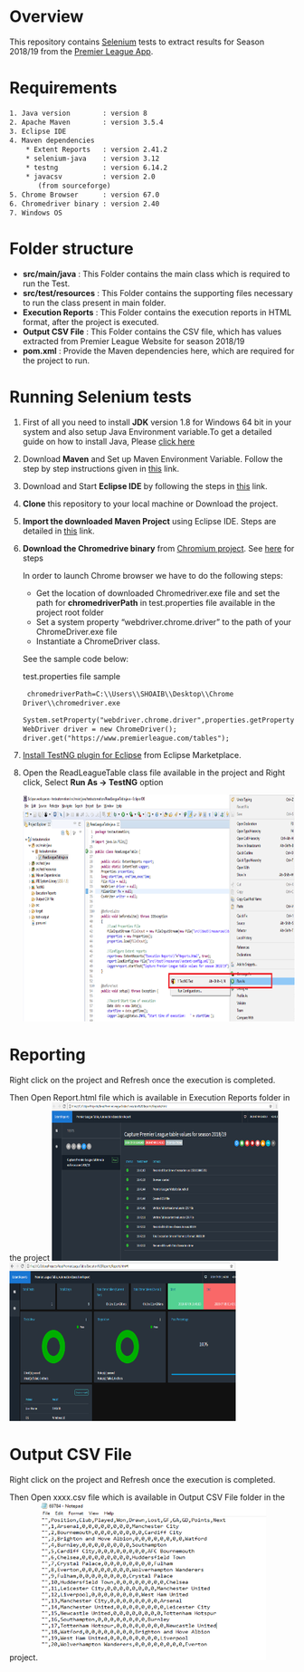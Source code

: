 # Overview

This repository contains [Selenium](http://seleniumhq.org/) tests to extract results for Season 2018/19 from the [Premier League App](https://www.premierleague.com/tables).


# Requirements

```
1. Java version        : version 8
2. Apache Maven        : version 3.5.4
3. Eclipse IDE
4. Maven dependencies 
    * Extent Reports   : version 2.41.2
    * selenium-java    : version 3.12
    * testng           : version 6.14.2
    * javacsv          : version 2.0
       (from sourceforge)
5. Chrome Browser      : version 67.0
6. Chromedriver binary : version 2.40
7. Windows OS       
 ```
# Folder structure

* **src/main/java**        : This Folder contains the main class which is required to run the Test.
* **src/test/resources**   : This Folder contains the supporting files necessary to run the class present in main folder.
* **Execution Reports**    : This Folder contains the execution reports in HTML format, after the project is executed.
* **Output CSV File**      : This Folder contains the CSV file, which has values extracted from Premier League Website for season                                    2018/19 
* **pom.xml**              : Provide the Maven dependencies here, which are required for the project to run.

# Running Selenium tests

1. First of all you need to install **JDK** version 1.8 for Windows 64 bit in your system and also setup Java Environment variable.To get a detailed guide on how to install Java, Please <a href="https://drive.google.com/open?id=1S_jt7mUKnJakfdZrKIRSzsxTGc-TYMdE">click here</a>

2. Download **Maven** and Set up Maven Environment Variable. Follow the step by step instructions given in <a href="https://drive.google.com/open?id=1S9pB4Zk7veq_YCDi7w1TMgHv6390ZH1o">this</a> link. 

3. Download and Start **Eclipse IDE** by following the steps in <a href="https://drive.google.com/open?id=1IaOGHymbUCUBIyTmEwgq8p5D1eGZVGrx">this</a> link. 

4. **Clone** this repository to your local machine or Download the project.

5. **Import the downloaded Maven Project** using Eclipse IDE. Steps are detailed in <a href="https://drive.google.com/open?id=1d4JTccc7P7X_zzxdYvby_wzhd4OTWA0M">this</a> link.

6. **Download the Chromedrive binary** from <a href="http://chromedriver.chromium.org/downloads">Chromium project</a>. See <a href="https://drive.google.com/open?id=1WYRRFy3tuasB5A9u6nQzBpT3egYNXLNw">here</a> for steps

   In order to launch Chrome browser we have to do the following steps:
    
    * Get the location of downloaded Chromedriver.exe file and set the path for **chromedriverPath** in test.properties file available         in the project root folder
    * Set a system property “webdriver.chrome.driver” to the path of your ChromeDriver.exe file
    * Instantiate a ChromeDriver class.

   See the sample code below:
   
     test.properties file sample
   ```
    chromedriverPath=C:\\Users\\SHOAIB\\Desktop\\Chrome Driver\\chromedriver.exe
   ```
   ```
   System.setProperty("webdriver.chrome.driver",properties.getProperty("chromedriverPath"));
   WebDriver driver = new ChromeDriver();
   driver.get("https://www.premierleague.com/tables");
   ```
7. <a href="https://drive.google.com/open?id=1jhwcuI0yNJ34YwbEAPCo-n_yuRTNS7vH
">Install TestNG plugin for Eclipse</a> from Eclipse Marketplace.

8. Open the ReadLeagueTable class file available in the project and Right click, Select **Run As -> TestNG** option
      
      <img src="ReadPremierLeagueTable/images/TestNGrun.png" width="800" height="400" />

# Reporting

Right click on the project and Refresh once the execution is completed.

Then Open Report.html file which is available in Execution Reports folder in the project
<img src="ReadPremierLeagueTable/images/Reports1.png" width="400" height="280" />
<img src="ReadPremierLeagueTable/images/Reports2.png" width="400" height="280" />

# Output CSV File
Right click on the project and Refresh once the execution is completed.

Then Open xxxx.csv file which is available in Output CSV File folder in the project.
<img src="ReadPremierLeagueTable/images/csv.png" width="400" height="280" />






